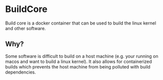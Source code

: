 # BuildCore
Build core is a docker container that can be used to build the linux kernel and other software.

## Why?

Some software is difficult to build on a host machine (e.g. your running on macos and want to build a linux kernel). It also allows for containerized builds which prevents the host machine from being polluted with build dependencies.